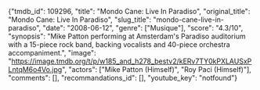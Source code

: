 {"tmdb_id": 109296, "title": "Mondo Cane: Live In Paradiso", "original_title": "Mondo Cane: Live In Paradiso", "slug_title": "mondo-cane-live-in-paradiso", "date": "2008-06-12", "genre": ["Musique"], "score": "4.3/10", "synopsis": "Mike Patton performing at Amsterdam's Paradiso auditorium with a 15-piece rock band, backing vocalists and 40-piece orchestra accompaniment.", "image": "https://image.tmdb.org/t/p/w185_and_h278_bestv2/kERv7TY0kPXLAUSxPLntqM6o4Vo.jpg", "actors": ["Mike Patton (Himself)", "Roy Paci (Himself)"], "comments": [], "recommandations_id": [], "youtube_key": "notfound"}